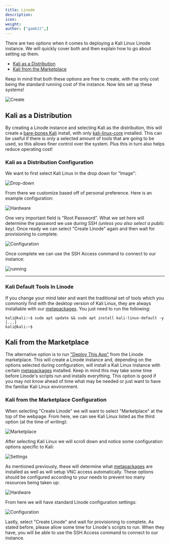 ```yaml
---
title: Linode
description:
icon:
weight:
author: ["gamb1t",]
---
```


There are two options when it comes to deploying a Kali Linux Linode instance. We will quickly cover both and then explain how to go about setting up them.

- [Kali as a Distribution](#kali-as-a-distribution)
- [Kali from the Marketplace](#kali-from-the-marketplace)

Keep in mind that both these options are free to create, with the only cost being the standard running cost of the instance. Now lets set up these systems!

![Create](linode-1.png)

## Kali as a Distribution

By creating a Linode instance and selecting Kali as the distribution, this will create a [bare-bones Kali](/docs/installation/barebone-kali/) install, with only [kali-linux-core](/docs/general-use/metapackages/) installed. This can be useful if there is only a selected amount of tools that are going to be used, so this allows finer control over the system. Plus this in turn also helps reduce operating cost!

### Kali as a Distribution Configuration

We want to first select Kali Linux in the drop down for "Image":

![Drop-down](distribution-02.png)

From there we customize based off of personal preference. Here is an example configuration:

![Hardware](linode-2.png)

One very important field is "Root Password". What we set here will determine the password we use during SSH _(unless you also select a public key)_. Once ready we can select "Create Linode" again and then wait for provisioning to complete.

![Configuration](linode-3.png)

Once complete we can use the SSH Access command to connect to our instance:

![running](linode-4.png)

- - -

### Kali Default Tools In Linode

If you change your mind later and want the traditional set of tools which you commonly find with the desktop version of Kali Linux, they are always installable with our [metapackages](/docs/general-use/metapackages/). You just need to run the following:

```console
kali@kali:~$ sudo apt update && sudo apt install kali-linux-default -y
[...]
kali@kali:~$
```

## Kali from the Marketplace

The alternative option is to run ["Deploy This App"](https://www.linode.com/marketplace/apps/kali-linux/kali-linux/) from the Linode marketplace. This will create a Linode instance and, depending on the options selected during configuration, will install a Kali Linux instance with certain [metapackages](/docs/general-use/metapackages/) installed. Keep in mind this may take some time before Linode's scripts run and installs everything. This option is good if you may not know ahead of time what may be needed or just want to have the familiar Kali Linux environment.

### Kali from the Marketplace Configuration

When selecting "Create Linode" we will want to select "Marketplace" at the top of the webpage. From here, we can see Kali Linux listed as the third option (at the time of writing):

![Marketplace](linode-5.png)

After selecting Kali Linux we will scroll down and notice some configuration options specific to Kali:

![Settings](linode-6.png)

As mentioned previously, these will determine what [metapackages](/docs/general-use/metapackages/) are installed as well as will setup VNC access automatically. These options should be configured according to your needs to prevent too many resources being taken up:

![Hardware](linode-7.png)

From here we will have standard Linode configuration settings:

![Configuration](linode-8.png)

Lastly, select "Create Linode" and wait for provisioning to complete.
As stated before, please allow some time for Linode's scripts to run. When they have, you will be able to use the SSH Access command to connect to our instance.
